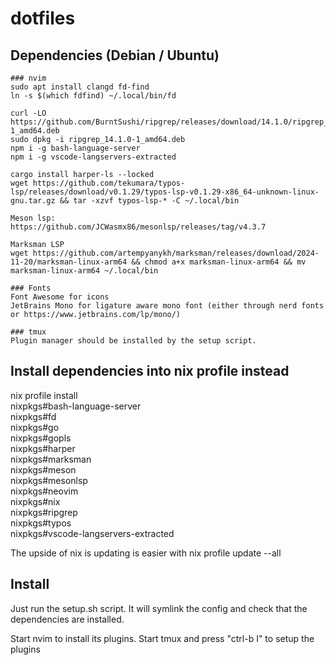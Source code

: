 # dotfiles

## Dependencies (Debian / Ubuntu)
````
### nvim
sudo apt install clangd fd-find
ln -s $(which fdfind) ~/.local/bin/fd

curl -LO https://github.com/BurntSushi/ripgrep/releases/download/14.1.0/ripgrep_14.1.0-1_amd64.deb
sudo dpkg -i ripgrep_14.1.0-1_amd64.deb
npm i -g bash-language-server
npm i -g vscode-langservers-extracted

cargo install harper-ls --locked
wget https://github.com/tekumara/typos-lsp/releases/download/v0.1.29/typos-lsp-v0.1.29-x86_64-unknown-linux-gnu.tar.gz && tar -xzvf typos-lsp-* -C ~/.local/bin

Meson lsp:
https://github.com/JCWasmx86/mesonlsp/releases/tag/v4.3.7

Marksman LSP
wget https://github.com/artempyanykh/marksman/releases/download/2024-11-20/marksman-linux-arm64 && chmod a+x marksman-linux-arm64 && mv marksman-linux-arm64 ~/.local/bin

### Fonts
Font Awesome for icons
JetBrains Mono for ligature aware mono font (either through nerd fonts or https://www.jetbrains.com/lp/mono/)

### tmux
Plugin manager should be installed by the setup script.
````

## Install dependencies into nix profile instead
nix profile install \
    nixpkgs#bash-language-server \
    nixpkgs#fd \
    nixpkgs#go \
    nixpkgs#gopls \
    nixpkgs#harper \
    nixpkgs#marksman \
    nixpkgs#meson \
    nixpkgs#mesonlsp \
    nixpkgs#neovim \
    nixpkgs#nix \
    nixpkgs#ripgrep \
    nixpkgs#typos \
    nixpkgs#vscode-langservers-extracted

The upside of nix is updating is easier with nix profile update --all

## Install
Just run the setup.sh script. It will symlink the config and check that the dependencies are installed.

Start nvim to install its plugins.
Start tmux and press "ctrl-b I" to setup the plugins

